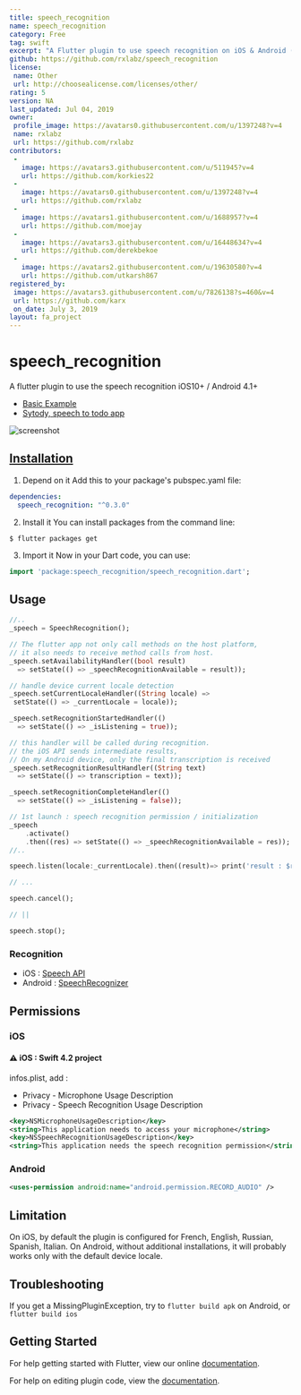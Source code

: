 ```yaml
---
title: speech_recognition
name: speech_recognition
category: Free
tag: swift
excerpt: "A Flutter plugin to use speech recognition on iOS & Android (Swift/Java)"
github: https://github.com/rxlabz/speech_recognition
license:
 name: Other
 url: http://choosealicense.com/licenses/other/
rating: 5
version: NA
last_updated: Jul 04, 2019
owner:
 profile_image: https://avatars0.githubusercontent.com/u/1397248?v=4
 name: rxlabz
 url: https://github.com/rxlabz
contributors:
 -
   image: https://avatars3.githubusercontent.com/u/511945?v=4
   url: https://github.com/korkies22
 -
   image: https://avatars0.githubusercontent.com/u/1397248?v=4
   url: https://github.com/rxlabz
 -
   image: https://avatars1.githubusercontent.com/u/1688957?v=4
   url: https://github.com/moejay
 -
   image: https://avatars3.githubusercontent.com/u/16448634?v=4
   url: https://github.com/derekbekoe
 -
   image: https://avatars2.githubusercontent.com/u/19630580?v=4
   url: https://github.com/utkarsh867
registered_by:
 image: https://avatars3.githubusercontent.com/u/7826138?s=460&v=4
 url: https://github.com/karx
 on_date: July 3, 2019
layout: fa_project
---
```

# speech_recognition

A flutter plugin to use the speech recognition iOS10+ / Android 4.1+

- [Basic Example](https://github.com/rxlabz/speech_recognition/tree/master/example)
- [Sytody, speech to todo app](https://github.com/rxlabz/sytody)

![screenshot](speech_reco_shots.png)

## [Installation](https://pub.dartlang.org/packages/speech_recognition#pub-pkg-tab-installing)

1. Depend on it
Add this to your package's pubspec.yaml file:

```yaml
dependencies:
  speech_recognition: "^0.3.0"
```

2. Install it
You can install packages from the command line:

```
$ flutter packages get
```

3. Import it
Now in your Dart code, you can use:

```dart
import 'package:speech_recognition/speech_recognition.dart';
```

## Usage

```dart
//..
_speech = SpeechRecognition();

// The flutter app not only call methods on the host platform,
// it also needs to receive method calls from host.
_speech.setAvailabilityHandler((bool result) 
  => setState(() => _speechRecognitionAvailable = result));

// handle device current locale detection
_speech.setCurrentLocaleHandler((String locale) =>
 setState(() => _currentLocale = locale));

_speech.setRecognitionStartedHandler(() 
  => setState(() => _isListening = true));

// this handler will be called during recognition. 
// the iOS API sends intermediate results,
// On my Android device, only the final transcription is received
_speech.setRecognitionResultHandler((String text) 
  => setState(() => transcription = text));

_speech.setRecognitionCompleteHandler(() 
  => setState(() => _isListening = false));

// 1st launch : speech recognition permission / initialization
_speech
    .activate()
    .then((res) => setState(() => _speechRecognitionAvailable = res));
//..

speech.listen(locale:_currentLocale).then((result)=> print('result : $result'));

// ...

speech.cancel();

// ||

speech.stop();

```

### Recognition

- iOS : [Speech API](https://developer.apple.com/reference/speech)
- Android : [SpeechRecognizer](https://developer.android.com/reference/android/speech/SpeechRecognizer.html)

## Permissions

### iOS

#### :warning: iOS : Swift 4.2 project

infos.plist, add :
- Privacy - Microphone Usage Description
- Privacy - Speech Recognition Usage Description

```xml
<key>NSMicrophoneUsageDescription</key>
<string>This application needs to access your microphone</string>
<key>NSSpeechRecognitionUsageDescription</key>
<string>This application needs the speech recognition permission</string>
```

### Android

```xml
<uses-permission android:name="android.permission.RECORD_AUDIO" />
```

## Limitation

On iOS, by default the plugin is configured for French, English, Russian, Spanish, Italian.
On Android, without additional installations, it will probably works only with the default device locale. 

## Troubleshooting

If you get a MissingPluginException, try to `flutter build apk` on Android, or `flutter build ios`

## Getting Started

For help getting started with Flutter, view our online
[documentation](http://flutter.io/).

For help on editing plugin code, view the [documentation](https://flutter.io/platform-plugins/#edit-code).
